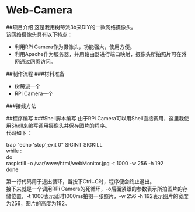 # Web-Camera
##项目介绍
这是我用树莓派3b来DIY的一款网络摄像头。  
该网络摄像头具有以下特点：  
* 利用RPi Camera作为摄像头，功能强大，使用方便。  
* 利用Apache作为服务器，并用路由器进行端口映射，摄像头所拍照片可在外网通过网页访问。

##制作流程
###材料准备
* 树莓派一个  
* RPi Camera一个

###接线方法

##程序编写
###Shell脚本编写
由于RPi Camera可以用Shell直接调用，这里我使用Shell来编写调用摄像头并保存图片的程序。  
代码如下：  

trap "echo 'stop';exit 0" SIGINT SIGKILL  
while :  
do  
    raspistill -o /var/www/html/webMonitor.jpg -t 1000 -w 256 -h 192  
done  

第一行代码用于退出循环，当按下Ctrl+C时，程序便会终止退出。  
接下来就是一个调用RPi Camera的死循环，-o后面紧跟的参数表示所拍图片的存储位置，-t 1000表示延时1000ms拍摄一张照片，-w 256 -h 192表示图片的宽度为256，图片的高度为192。

